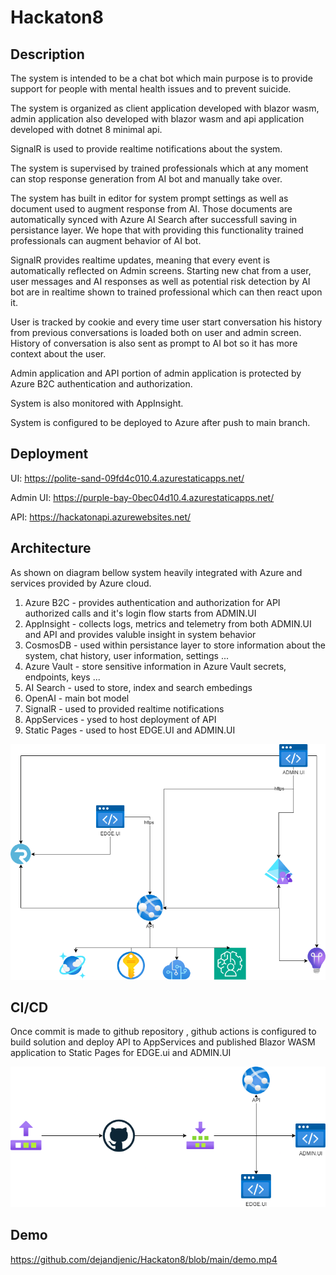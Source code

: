 # Hackaton8

## Description

The system is intended to be a chat bot which main purpose is to provide support for people with mental health issues and to prevent suicide.

The system is organized as client application developed with blazor wasm, admin application also developed with blazor wasm and api application developed with dotnet 8 minimal api.

SignalR is used to provide realtime notifications about the system.

The system is supervised by trained professionals which at any moment can stop response generation from AI bot and manually take over.

The system has built in editor for system prompt settings as well as document used to augment response from AI.
Those documents are automatically synced with Azure AI Search after successfull saving in persistance layer. We hope that with providing this functionality trained professionals can augment behavior of AI bot.

SignalR provides realtime updates, meaning that every event is automatically reflected on Admin screens. Starting new chat from a user, user messages and AI responses as well as potential risk detection by AI bot are in realtime shown to trained professional which can then react upon it.

User is tracked by cookie and every time user start conversation his history from previous conversations is loaded both on user and admin screen. History of conversation is also sent as prompt to AI bot so it has more context about the user.

Admin application and API portion of admin application is protected by Azure B2C authentication and authorization.

System is also monitored with AppInsight.

System is configured to be deployed to Azure after push to main branch.


## Deployment
UI: https://polite-sand-09fd4c010.4.azurestaticapps.net/

Admin UI: https://purple-bay-0bec04d10.4.azurestaticapps.net/

API: https://hackatonapi.azurewebsites.net/


## Architecture

As shown on diagram bellow system heavily integrated with Azure and services provided by Azure cloud.

1. Azure B2C - provides authentication and authorization for API authorized calls and it's login flow starts from ADMIN.UI
2. AppInsight - collects logs, metrics and telemetry from both ADMIN.UI and API and provides valuble insight in system behavior
3. CosmosDB - used within persistance layer to store information about the system, chat history, user information, settings ...
4. Azure Vault - store sensitive information in Azure Vault secrets, endpoints, keys ...
5. AI Search - used to store, index and search embedings
6. OpenAI - main bot model
7. SignalR - used to provided realtime notifications
8. AppServices - ysed to host deployment of API
9. Static Pages - used to host EDGE.UI and ADMIN.UI




![Archtecture](./architecture.png)


## CI/CD

Once commit is made to github repository , github actions is configured to build solution and deploy API to AppServices and published Blazor WASM application to Static Pages for EDGE.ui and ADMIN.UI


![CI/CD](./deployment.png)



## Demo

https://github.com/dejandjenic/Hackaton8/blob/main/demo.mp4
